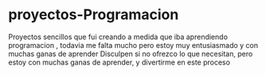 # proyectos-Programacion
Proyectos sencillos que fui creando a medida que iba aprendiendo programacion , todavia me falta mucho pero estoy muy entusiasmado y con muchas ganas de aprender
Disculpen si no ofrezco lo que necesitan, pero estoy con muchas ganas de aprender, y divertirme en este proceso
